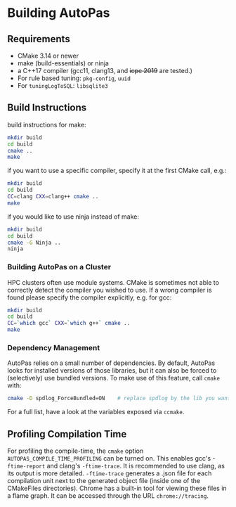 # Building AutoPas

## Requirements
* CMake 3.14 or newer
* make (build-essentials) or ninja
* a C++17 compiler (gcc11, clang13, and ~~icpc 2019~~ are tested.)
* For rule based tuning: `pkg-config`, `uuid`
* For `tuningLogToSQL`: `libsqlite3`

## Build Instructions
build instructions for make:
```bash
mkdir build
cd build
cmake ..
make
```
if you want to use a specific compiler, specify it at the first CMake call, e.g.:
```bash
mkdir build
cd build
CC=clang CXX=clang++ cmake ..
make
```
if you would like to use ninja instead of make:
```bash
mkdir build
cd build
cmake -G Ninja ..
ninja
```
### Building AutoPas on a Cluster
HPC clusters often use module systems. CMake is sometimes not able to correctly detect the compiler you wished to use. 
If a wrong compiler is found please specify the compiler explicitly, e.g. for gcc:
```bash
mkdir build
cd build
CC=`which gcc` CXX=`which g++` cmake ..
make
```

### Dependency Management
AutoPas relies on a small number of dependencies. By default, AutoPas looks for installed versions of those libraries, but it can also be forced to (selectively) use bundled versions.
To make use of this feature, call `cmake` with:
```bash
cmake -D spdlog_ForceBundled=ON    # replace spdlog by the lib you want to force
```
For a full list, have a look at the variables exposed via `ccmake`. 

## Profiling Compilation Time 

For profiling the compile-time, the `cmake` option `AUTOPAS_COMPILE_TIME_PROFILING` can be turned on. This enables gcc's -`ftime-report` and clang's `-ftime-trace`.
It is recommended to use clang, as its output is more detailed.
`-ftime-trace` generates a .json file for each compilation unit next to the generated object file (inside one of the CMakeFiles directories).
Chrome has a built-in tool for viewing these files in a flame graph. It can be accessed through the URL `chrome://tracing`.
